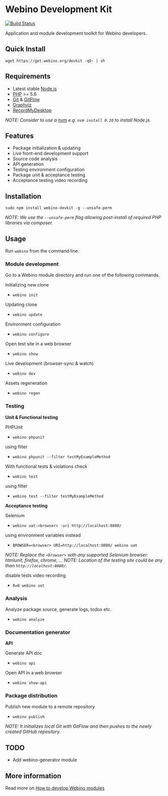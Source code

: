 # Webino Development Kit

[![Build Status](https://travis-ci.org/webino/webino-devkit.svg?branch=develop)](https://travis-ci.org/webino/webino-devkit)

Application and module development toolkit for Webino developers. 

## Quick Install

`wget https://get.webino.org/devkit -qO- | sh`

## Requirements

- Latest stable [Node.js](http://nodejs.org/)
- [PHP](http://php.net/) >= 5.6
- [Git](http://git-scm.com) & [GitFlow](https://github.com/nvie/gitflow)
- [Graphviz](http://www.graphviz.org)
- [RecordMyDesktop](http://recordmydesktop.sourceforge.net/)

*NOTE: Consider to use a [nvm](https://github.com/creationix/nvm) e.g. `nvm install 0.10` to install Node.js.*

## Features

- Package initialization & updating
- Live front-end development support
- Source code analysis
- API generation
- Testing environment configuration
- Package unit & acceptance testing
- Acceptance testing video recording

## Installation

`sudo npm install webino-devkit -g --unsafe-perm`

*NOTE: We use the `--unsafe-perm` flag allowing post-install of required PHP libraries via composer.*

## Usage

Run `webino` from the command line.

### Module development

Go to a Webino module directory and run one of the following commands.

Initializing new clone
- `webino init`

Updating clone
- `webino update`

Environment configuration
- `webino configure`

Open test site in a web browser
- `webino show`

Live development (browser-sync & watch)
- `webino dev`

Assets regeneration
- `webino regen`

### Testing

**Unit & Functional testing**

PHPUnit
- `webino phpunit`

using filter
- `webino phpunit --filter testMyExampleMethod`

With functional tests & violations check
- `webino test`

using filter
- `webino test --filter testMyExampleMethod`

**Acceptance testing**

Selenium
- `webino uat:<browser> -uri http://localhost:8080/`

using environment variables instead

- `BROWSER=<browser> URI=http://localhost:8080/ webino uat`

*NOTE: Replace the `<browser>` with any supported Selenium browser: htmlunit, firefox, chrome, ...*
*NOTE: Location of the testing site could be any than `http://localhost:8080/`.*

disable tests video recording

- `R=0 webino uat`

### Analysis

Analyze package source, generate logs, todos etc.
- `webino analyze`

### Documentation generator

**API**

Generate API doc
- `webino api`

Open API in a web browser
- `webino show-api`

### Package distribution

Publish new module to a remote repository
- `webino publish`

*NOTE: It initializes local Git with GitFlow and then pushes to the newly created GitHub repository.*

## TODO

- Add webino-generator module

## More information

Read more on [How to develop Webino modules](https://github.com/webino/Webino/wiki/How-to-develop-Webino-module)
